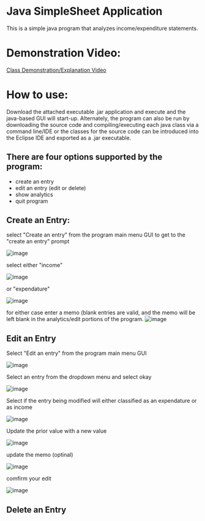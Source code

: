 # Java SimpleSheet Application
This is a simple java program that analyzes income/expenditure statements.

# Demonstration Video:
[Class Demonstration/Explanation Video](https://youtu.be/YisBk7Npusw)

# How to use:
Download the attached executable .jar application and execute and the java-based GUI will start-up. Alternately, the program can also be run by downloading the source code and compiling/executing each java class via a command line/IDE or the classes for the source code can be introduced into the Eclipse IDE and exported as a .jar executable.


## There are four options supported by the program:
  * create an entry
  * edit an entry (edit or delete)
  * show analytics
  * quit program
  

## Create an Entry: 
  select "Create an entry" from the program main menu GUI to get to the "create an entry" prompt

![image](https://user-images.githubusercontent.com/100094056/193438730-2d65e629-249f-421c-ae45-da47e96a0701.png)

  select either "income"

![image](https://user-images.githubusercontent.com/100094056/193438750-c09046c8-eed7-453c-9a16-9df2de0f09f2.png)

or "expendature"

![image](https://user-images.githubusercontent.com/100094056/193438769-e15bbcaf-183f-48a6-a593-868154746b26.png)

for either case enter a memo (blank entries are valid, and the memo will be left blank in the analytics/edit portions of the program.
![image](https://user-images.githubusercontent.com/100094056/193438755-78e893c0-6672-4037-9435-59539151c8bb.png)

## Edit an Entry
Select "Edit an entry" from the program main menu GUI

![image](https://user-images.githubusercontent.com/100094056/193439034-d2f5aaba-3ccc-43c5-a58c-c55e90fd3dc6.png)

Select an entry from the dropdown menu and select okay 

![image](https://user-images.githubusercontent.com/100094056/193439144-0d43ce19-9477-47ff-a89c-e90e554c6841.png)
 
Select if the entry being modified will either classified as an expendature or as income

![image](https://user-images.githubusercontent.com/100094056/193439247-a3100001-f50f-4fd1-a8ef-af03b2bb51c4.png)

Update the prior value with a new value

![image](https://user-images.githubusercontent.com/100094056/193439258-f89cb91c-f583-4612-98fc-a8d548b40184.png)

update the memo (optinal)

![image](https://user-images.githubusercontent.com/100094056/193439277-49c8699a-6bea-483b-b0db-212d629377e1.png)

comfirm your edit

![image](https://user-images.githubusercontent.com/100094056/193439307-9881fec6-06e5-45ee-a779-0a457acb6c92.png)


## Delete an Entry



